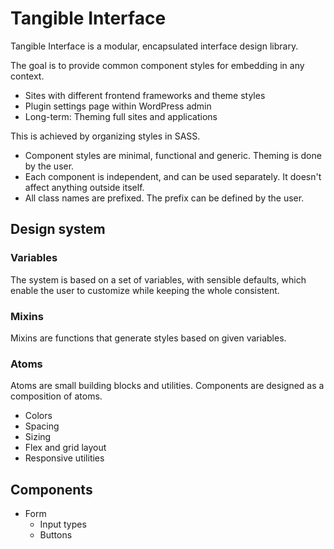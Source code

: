 # Tangible Interface

Tangible Interface is a modular, encapsulated interface design library.

The goal is to provide common component styles for embedding in any context.

- Sites with different frontend frameworks and theme styles
- Plugin settings page within WordPress admin
- Long-term: Theming full sites and applications

This is achieved by organizing styles in SASS.

- Component styles are minimal, functional and generic. Theming is done by the user.
- Each component is independent, and can be used separately. It doesn't affect anything outside itself.
- All class names are prefixed. The prefix can be defined by the user.

## Design system

### Variables

The system is based on a set of variables, with sensible defaults, which enable the user to customize while keeping the whole consistent.

### Mixins

Mixins are functions that generate styles based on given variables.

### Atoms

Atoms are small building blocks and utilities. Components are designed as a composition of atoms.

- Colors
- Spacing
- Sizing
- Flex and grid layout
- Responsive utilities

## Components

- Form
  - Input types
  - Buttons
